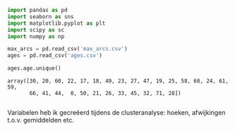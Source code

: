 

```python
import pandas as pd
import seaborn as sns
import matplotlib.pyplot as plt
import scipy as sc
import numpy as np

max_arcs = pd.read_csv('max_arcs.csv')
ages = pd.read_csv('ages.csv')
```


```python
ages.age.unique()
```




    array([30, 20, 60, 22, 17, 18, 49, 23, 27, 47, 19, 25, 58, 68, 24, 61, 59,
           66, 41, 44,  0, 50, 21, 26, 33, 45, 32, 71, 28])




```python

```
Variabelen heb ik gecreëerd tijdens de clusteranalyse: hoeken, afwijkingen t.o.v. gemiddelden etc.
